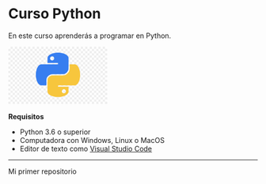 # Curso Python

En este curso aprenderás a programar en Python.

![](Imagenes\logo-python1.png) 

**Requisitos**
- Python 3.6 o superior
- Computadora con Windows, Linux o MacOS
- Editor de texto como [Visual Studio Code](https://code.visualstudio.com)

--------------

Mi primer repositorio 
